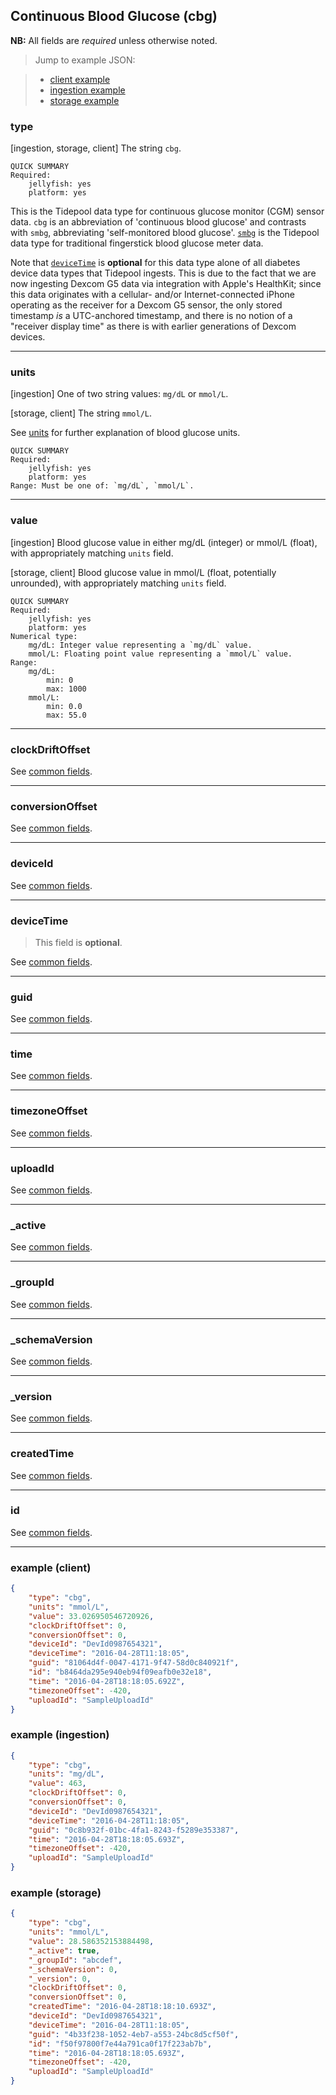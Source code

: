 ## Continuous Blood Glucose (cbg)

**NB:** All fields are *required* unless otherwise noted.


> Jump to example JSON:

>  - [client example](#example-client)
>  - [ingestion example](#example-ingestion)
>  - [storage example](#example-storage)


### type

[ingestion, storage, client] The string `cbg`.

	QUICK SUMMARY
	Required:
		jellyfish: yes
		platform: yes

<!-- start type -->

This is the Tidepool data type for continuous glucose monitor (CGM) sensor data. `cbg` is an abbreviation of 'continuous blood glucose' and contrasts with `smbg`, abbreviating 'self-monitored blood glucose'. [`smbg`](smbg.md) is the Tidepool data type for traditional fingerstick blood glucose meter data.

Note that [`deviceTime`](#devicetime) is **optional** for this data type alone of all diabetes device data types that Tidepool ingests. This is due to the fact that we are now ingesting Dexcom G5 data via integration with Apple's HealthKit; since this data originates with a cellular- and/or Internet-connected iPhone operating as the receiver for a Dexcom G5 sensor, the only stored timestamp *is* a UTC-anchored timestamp, and there is no notion of a "receiver display time" as there is with earlier generations of Dexcom devices.

<!-- end type -->

* * * * *

### units

[ingestion] One of two string values: `mg/dL` or `mmol/L`.

[storage, client] The string `mmol/L`.

See [units](../units.md) for further explanation of blood glucose units.

	QUICK SUMMARY
	Required:
		jellyfish: yes
		platform: yes
	Range: Must be one of: `mg/dL`, `mmol/L`.

<!-- start units -->

<!-- end units -->

* * * * *

### value

[ingestion] Blood glucose value in either mg/dL (integer) or mmol/L (float), with appropriately matching `units` field.

[storage, client] Blood glucose value in mmol/L (float, potentially unrounded), with appropriately matching `units` field.

	QUICK SUMMARY
	Required:
		jellyfish: yes
		platform: yes
	Numerical type:
		mg/dL: Integer value representing a `mg/dL` value.
		mmol/L: Floating point value representing a `mmol/L` value.
	Range:
		mg/dL:
			min: 0
			max: 1000
		mmol/L:
			min: 0.0
			max: 55.0



<!-- start value -->

<!-- end value -->

* * * * *

### clockDriftOffset

See [common fields](../common.md).

<!-- start clockDriftOffset -->
<!-- TODO -->
<!-- end clockDriftOffset -->

* * * * *

### conversionOffset

See [common fields](../common.md).

<!-- start conversionOffset -->
<!-- TODO -->
<!-- end conversionOffset -->

* * * * *

### deviceId

See [common fields](../common.md).

<!-- start deviceId -->
<!-- TODO -->
<!-- end deviceId -->

* * * * *

### deviceTime

> This field is **optional**.


See [common fields](../common.md).

<!-- start deviceTime -->
<!-- TODO -->
<!-- end deviceTime -->

* * * * *

### guid

See [common fields](../common.md).

<!-- start guid -->
<!-- TODO -->
<!-- end guid -->

* * * * *

### time

See [common fields](../common.md).

<!-- start time -->
<!-- TODO -->
<!-- end time -->

* * * * *

### timezoneOffset

See [common fields](../common.md).

<!-- start timezoneOffset -->
<!-- TODO -->
<!-- end timezoneOffset -->

* * * * *

### uploadId

See [common fields](../common.md).

<!-- start uploadId -->
<!-- TODO -->
<!-- end uploadId -->

* * * * *

### _active

See [common fields](../common.md).

<!-- start _active -->
<!-- TODO -->
<!-- end _active -->

* * * * *

### _groupId

See [common fields](../common.md).

<!-- start _groupId -->
<!-- TODO -->
<!-- end _groupId -->

* * * * *

### _schemaVersion

See [common fields](../common.md).

<!-- start _schemaVersion -->
<!-- TODO -->
<!-- end _schemaVersion -->

* * * * *

### _version

See [common fields](../common.md).

<!-- start _version -->
<!-- TODO -->
<!-- end _version -->

* * * * *

### createdTime

See [common fields](../common.md).

<!-- start createdTime -->
<!-- TODO -->
<!-- end createdTime -->

* * * * *

### id

See [common fields](../common.md).

<!-- start id -->
<!-- TODO -->
<!-- end id -->

* * * * *

### example (client)

```json
{
	"type": "cbg",
	"units": "mmol/L",
	"value": 33.026950546720926,
	"clockDriftOffset": 0,
	"conversionOffset": 0,
	"deviceId": "DevId0987654321",
	"deviceTime": "2016-04-28T11:18:05",
	"guid": "81064d4f-0047-4171-9f47-58d0c840921f",
	"id": "b8464da295e940eb94f09eafb0e32e18",
	"time": "2016-04-28T18:18:05.692Z",
	"timezoneOffset": -420,
	"uploadId": "SampleUploadId"
}
```

### example (ingestion)

```json
{
	"type": "cbg",
	"units": "mg/dL",
	"value": 463,
	"clockDriftOffset": 0,
	"conversionOffset": 0,
	"deviceId": "DevId0987654321",
	"deviceTime": "2016-04-28T11:18:05",
	"guid": "0c8b932f-01bc-4fa1-8243-f5289e353387",
	"time": "2016-04-28T18:18:05.693Z",
	"timezoneOffset": -420,
	"uploadId": "SampleUploadId"
}
```

### example (storage)

```json
{
	"type": "cbg",
	"units": "mmol/L",
	"value": 28.586352153884498,
	"_active": true,
	"_groupId": "abcdef",
	"_schemaVersion": 0,
	"_version": 0,
	"clockDriftOffset": 0,
	"conversionOffset": 0,
	"createdTime": "2016-04-28T18:18:10.693Z",
	"deviceId": "DevId0987654321",
	"deviceTime": "2016-04-28T11:18:05",
	"guid": "4b33f238-1052-4eb7-a553-24bc8d5cf50f",
	"id": "f50f97800f7e44a791ca0f17f223ab7b",
	"time": "2016-04-28T18:18:05.693Z",
	"timezoneOffset": -420,
	"uploadId": "SampleUploadId"
}
```
